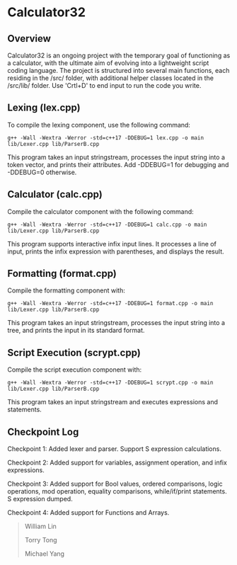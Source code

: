 # Calculator32
## Overview

Calculator32 is an ongoing project with the temporary goal of functioning as a calculator, with the ultimate aim of evolving into a lightweight script coding language. The project is structured into several main functions, each residing in the /src/ folder, with additional helper classes located in the /src/lib/ folder. Use 'Crtl+D' to end input to run the code you write.

## Lexing (lex.cpp)

To compile the lexing component, use the following command:

```
g++ -Wall -Wextra -Werror -std=c++17 -DDEBUG=1 lex.cpp -o main lib/Lexer.cpp lib/ParserB.cpp
```

This program takes an input stringstream, processes the input string into a token vector, and prints their attributes. Add -DDEBUG=1 for debugging and -DDEBUG=0 otherwise.

## Calculator (calc.cpp)

Compile the calculator component with the following command:

```
g++ -Wall -Wextra -Werror -std=c++17 -DDEBUG=1 calc.cpp -o main lib/Lexer.cpp lib/ParserB.cpp
```

This program supports interactive infix input lines. It processes a line of input, prints the infix expression with parentheses, and displays the result.

## Formatting (format.cpp)

Compile the formatting component with:

```
g++ -Wall -Wextra -Werror -std=c++17 -DDEBUG=1 format.cpp -o main lib/Lexer.cpp lib/ParserB.cpp
```

This program takes an input stringstream, processes the input string into a tree, and prints the input in its standard format.

## Script Execution (scrypt.cpp)

Compile the script execution component with:

```
g++ -Wall -Wextra -Werror -std=c++17 -DDEBUG=1 scrypt.cpp -o main lib/Lexer.cpp lib/ParserB.cpp
```

This program takes an input stringstream and executes expressions and statements.



## Checkpoint Log
Checkpoint 1: Added lexer and parser. Support S expression calculations.

Checkpoint 2: Added support for variables, assignment operation, and infix expressions.

Checkpoint 3: Added support for Bool values, ordered comparisons, logic operations, mod operation, equality comparisons, while/if/print statements. S expression dumped.

Checkpoint 4: Added support for Functions and Arrays.


> William Lin
> 
> 
> Torry Tong
> 
> 
> Michael Yang
